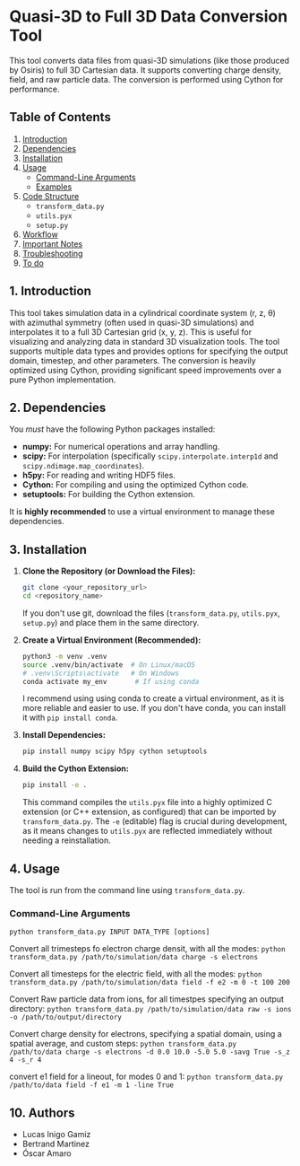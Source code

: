 # Quasi-3D to Full 3D Data Conversion Tool

This tool converts data files from quasi-3D simulations (like those produced by Osiris) to full 3D Cartesian data. It supports converting charge density, field, and raw particle data.  The conversion is performed using Cython for performance.

## Table of Contents

1.  [Introduction](#introduction)
2.  [Dependencies](#dependencies)
3.  [Installation](#installation)
4.  [Usage](#usage)
    *   [Command-Line Arguments](#command-line-arguments)
    *   [Examples](#examples)
5.  [Code Structure](#code-structure)
    *   `transform_data.py`
    *   `utils.pyx`
    *   `setup.py`
6.  [Workflow](#workflow)
7.  [Important Notes](#important-notes)
8.  [Troubleshooting](#troubleshooting)
9. [To do](#to-do)

## 1. Introduction

This tool takes simulation data in a cylindrical coordinate system (r, z, θ) with azimuthal symmetry (often used in quasi-3D simulations) and interpolates it to a full 3D Cartesian grid (x, y, z). This is useful for visualizing and analyzing data in standard 3D visualization tools. The tool supports multiple data types and provides options for specifying the output domain, timestep, and other parameters. The conversion is heavily optimized using Cython, providing significant speed improvements over a pure Python implementation.

## 2. Dependencies

You *must* have the following Python packages installed:

*   **numpy:** For numerical operations and array handling.
*   **scipy:** For interpolation (specifically `scipy.interpolate.interp1d` and `scipy.ndimage.map_coordinates`).
*   **h5py:** For reading and writing HDF5 files.
*   **Cython:** For compiling and using the optimized Cython code.
*   **setuptools:** For building the Cython extension.

It is **highly recommended** to use a virtual environment to manage these dependencies.

## 3. Installation

1.  **Clone the Repository (or Download the Files):**
    ```bash
    git clone <your_repository_url>
    cd <repository_name>
    ```
    If you don't use git, download the files (`transform_data.py`, `utils.pyx`, `setup.py`) and place them in the same directory.

2.  **Create a Virtual Environment (Recommended):**
    ```bash
    python3 -m venv .venv
    source .venv/bin/activate  # On Linux/macOS
    # .venv\Scripts\activate   # On Windows
    conda activate my_env       # If using conda
    ```
    I recommend using using conda to create a virtual environment, as it is more reliable and easier to use.  If you don't have conda, you can install it with `pip install conda`.


3.  **Install Dependencies:**
    ```bash
    pip install numpy scipy h5py cython setuptools
    ```

4.  **Build the Cython Extension:**
    ```bash
    pip install -e .
    ```
    This command compiles the `utils.pyx` file into a highly optimized C extension (or C++ extension, as configured) that can be imported by `transform_data.py`.  The `-e` (editable) flag is crucial during development, as it means changes to `utils.pyx` are reflected immediately without needing a reinstallation.

## 4. Usage

The tool is run from the command line using `transform_data.py`.

### Command-Line Arguments

`python transform_data.py INPUT DATA_TYPE [options]`

Convert all trimesteps fo electron charge densit, with all the modes:
`python transform_data.py /path/to/simulation/data charge -s electrons`

Convert all timesteps for the electric field, with all the modes:
`python transform_data.py /path/to/simulation/data field -f e2 -m 0 -t 100 200`

Convert Raw particle data from ions, for all timestpes specifying an output directory:
`python transform_data.py /path/to/simulation/data raw -s ions -o /path/to/output/directory`

Convert charge density for electrons, specifying a spatial domain, using a spatial average, and custom steps:
`python transform_data.py /path/to/data charge -s electrons -d 0.0 10.0 -5.0 5.0 -savg True -s_z 4 -s_r 4`

convert e1 field for a lineout, for modes 0 and 1:
`python transform_data.py /path/to/data field -f e1 -m 1 -line True`


## 10. Authors

- Lucas Inigo Gamiz
- Bertrand Martinez
- Óscar Amaro